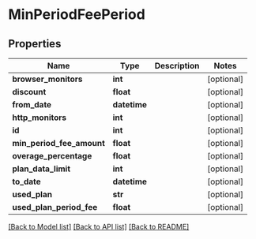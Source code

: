 # MinPeriodFeePeriod

## Properties
| Name                      | Type         | Description | Notes      |
| ------------------------- | ------------ | ----------- | ---------- |
| **browser_monitors**      | **int**      |             | [optional] |
| **discount**              | **float**    |             | [optional] |
| **from_date**             | **datetime** |             | [optional] |
| **http_monitors**         | **int**      |             | [optional] |
| **id**                    | **int**      |             | [optional] |
| **min_period_fee_amount** | **float**    |             | [optional] |
| **overage_percentage**    | **float**    |             | [optional] |
| **plan_data_limit**       | **int**      |             | [optional] |
| **to_date**               | **datetime** |             | [optional] |
| **used_plan**             | **str**      |             | [optional] |
| **used_plan_period_fee**  | **float**    |             | [optional] |

[[Back to Model list]](../README.md#documentation-for-models) [[Back to API list]](../README.md#documentation-for-api-endpoints) [[Back to README]](../README.md)

